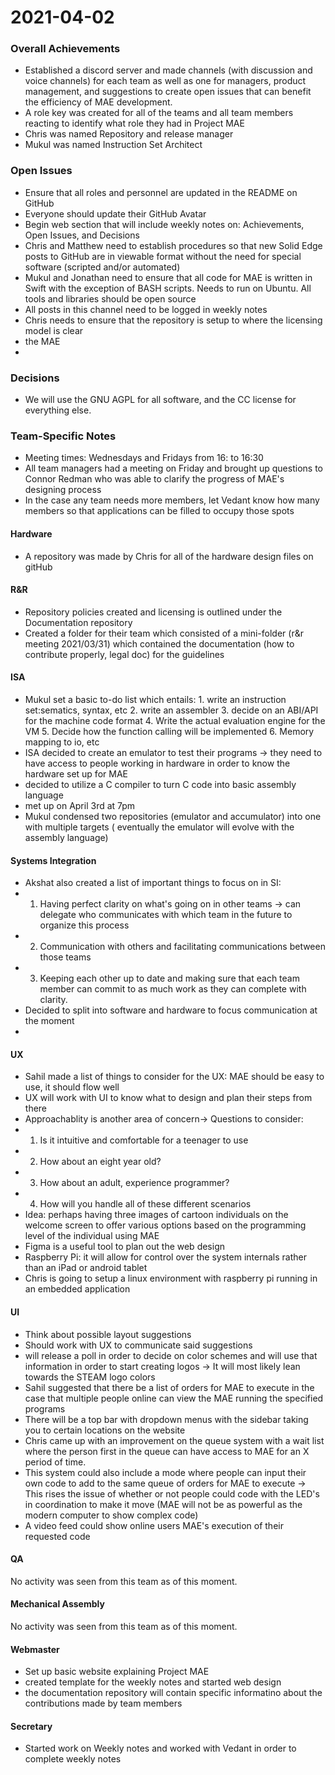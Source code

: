 # 2021-04-02

### Overall Achievements
* Established a discord server and made channels (with discussion and voice channels) for each team as well as one for managers, product management, and suggestions to create open issues that can benefit the efficiency of MAE development. 
* A role key was created for all of the teams and all team members reacting to identify what role they had in Project MAE
* Chris was named Repository and release manager
* Mukul was named Instruction Set Architect

### Open Issues
* Ensure that all roles and personnel are updated in the README on GitHub
* Everyone should update their GitHub Avatar
* Begin web section that will include weekly notes on: Achievements, Open Issues, and Decisions
* Chris and Matthew need to establish procedures so that new Solid Edge posts to GitHub are in viewable format without the need for special software (scripted and/or automated)
* Mukul and Jonathan need to ensure that all code for MAE is written in Swift with the exception of BASH scripts. Needs to run on Ubuntu. All tools and libraries should be open source
* All posts in this channel need to be logged in weekly notes
* Chris needs to ensure that the repository is setup to where the licensing model is clear
* the MAE 
* 

### Decisions
* We will use the GNU AGPL for all software, and the CC license for everything else.

### Team-Specific Notes
* Meeting times: Wednesdays and Fridays from 16: to 16:30
* All team managers had a meeting on Friday and brought up questions to Connor Redman who was able to clarify the progress of MAE's designing process
* In the case any team needs more members, let Vedant know how many members so that applications can be filled to occupy those spots 

#### Hardware
* A repository was made by Chris for all of the hardware design files on gitHub 
#### R&R
* Repository policies created and licensing is outlined under the Documentation repository
* Created a folder for their team which consisted of a mini-folder (r&r meeting 2021/03/31) which contained the documentation (how to contribute properly, legal doc) for the guidelines

#### ISA
* Mukul set a basic to-do list which entails: 1. write an instruction set:sematics, syntax, etc 2. write an assembler 3. decide on an ABI/API for the machine code format 4. Write the actual evaluation engine for the VM 5. Decide how the function calling will be implemented 6. Memory mapping to io, etc
* ISA decided to create an emulator to test their programs -> they need to have access to people working in hardware in order to know the hardware set up for MAE
* decided to utilize a C compiler to turn C code into basic assembly language
* met up on April 3rd at 7pm
* Mukul condensed two repositories (emulator and accumulator) into one with multiple targets ( eventually the emulator will evolve with the assembly language)

#### Systems Integration
* Akshat also created a list of important things to focus on in SI:
* 1. Having perfect clarity on what's going on in other teams -> can delegate who communicates with which team in the future to organize this process
* 2. Communication with others and facilitating communications between those teams
* 3. Keeping each other up to date and making sure that each team member can commit to as much work as they can complete with clarity.
* Decided to split into software and hardware to focus communication at the moment
* 

#### UX
* Sahil made a list of things to consider for the UX: MAE should be easy to use, it should flow well
* UX will work with UI to know what to design and plan their steps from there
* Approachablity is another area of concern-> Questions to consider:
* 1. Is it intuitive and comfortable for a teenager to use
* 2. How about an eight year old?
* 3. How about an adult, experience programmer?
* 4. How will you handle all of these different scenarios
* Idea: perhaps having three images of cartoon individuals on the welcome screen to offer various options based on the programming level of the individual using MAE
* Figma is a useful tool to plan out the web design
* Raspberry Pi: it will allow for control over the system internals rather than an iPad or android tablet
* Chris is going to setup a linux environment with raspberry pi running in an embedded application

#### UI
* Think about possible layout suggestions
* Should work with UX to communicate said suggestions
* will release a poll in order to decide on color schemes and will use that information in order to start creating logos -> It will most likely lean towards the STEAM logo colors
* Sahil suggested that there be a list of orders for MAE to execute in the case that multiple people online can view the MAE running the specified programs
* There will be a top bar with dropdown menus with the sidebar taking you to certain locations on the website
* Chris came up with an improvement on the queue system with a wait list where the person first in the queue can have access to MAE for an X period of time.
* This system could also include a mode where people can input their own code to add to the same queue of orders for MAE to execute -> This rises the issue of whether or not people could code with the LED's in coordination to make it move (MAE will not be as powerful as the modern computer to show complex code)
* A video feed could show online users MAE's execution of their requested code 

#### QA
No activity was seen from this team as of this moment.
#### Mechanical Assembly
No activity was seen from this team as of this moment.
#### Webmaster
* Set up basic website explaining Project MAE
* created template for the weekly notes and started web design
* the documentation repository will contain specific informatino about the contributions made by team members 

#### Secretary
* Started work on Weekly notes and worked with Vedant in order to complete weekly notes








